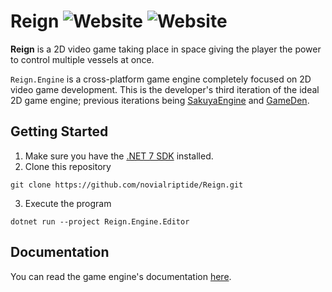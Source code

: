 # Reign ![Website](https://img.shields.io/website?up_message=online&down_message=offline&url=https://reigngame.net/) ![Website](https://img.shields.io/website?label=docs&up_message=online&down_message=offline&url=https://engine.reigngame.net/)

**Reign** is a 2D video game taking place in space giving the player the power to control multiple vessels at once.

`Reign.Engine` is a cross-platform game engine completely focused on 2D video game development. This is the developer's third iteration of the ideal 2D game engine; previous iterations being [SakuyaEngine](https://github.com/novialriptide/sakuya-engine) and [GameDen](https://github.com/novialriptide/gameden).

## Getting Started

1. Make sure you have the [.NET 7 SDK](https://dotnet.microsoft.com/en-us/download/dotnet/7.0) installed.
2. Clone this repository

```
git clone https://github.com/novialriptide/Reign.git
```

3. Execute the program

```
dotnet run --project Reign.Engine.Editor
```

## Documentation

You can read the game engine's documentation [here](https://engine.reigngame.net/).
